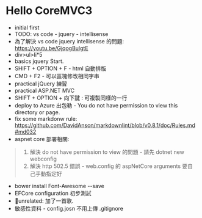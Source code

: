 # Hello CoreMVC3

+ initial first
+ TODO: vs code - jquery - intellisense
+ 為了解決 vs code jquery intellisense 的問題: <https://youtu.be/GjqogBulgtE>
+ div>ul>li*5
+ basics jquery Start.
+ SHIFT + OPTION + F - html 自動排版
+ CMD + F2 - 可以區塊修改相同字串
+ practical jQuery 練習
+ practical ASP.NET MVC
+ SHIFT + OPTION + 向下鍵 : 可複製同樣的一行
+ deploy to Azure 出包勒 - You do not have permission to view this directory or page.
+ fix some markdonw rule: <https://github.com/DavidAnson/markdownlint/blob/v0.8.1/doc/Rules.md#md032>
+ aspnet core 部署相關:

> 1. 解決 do not have permission to view 的問題 - 請先 dotnet new webconfig
> 2. 解決  http 502.5 錯誤 - web.config 的 aspNetCore arguments 要自己手動指定好

+ bower install Font-Awesome --save
+ EFCore configuration 初步測試
+ unrelated: 加了一首歌.
+ 敏感性資料 - config.josn 不用上傳 .gitignore